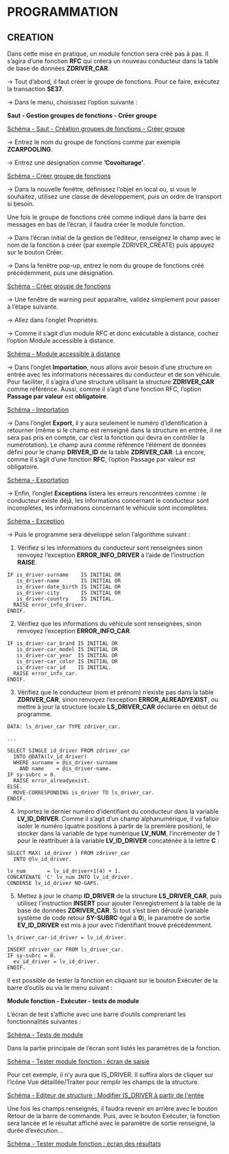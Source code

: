 # **PROGRAMMATION**

## **CREATION**

Dans cette mise en pratique, un module fonction sera créé pas à pas. Il s’agira d’une fonction **RFC** qui créera un nouveau conducteur dans la table de base de données **ZDRIVER_CAR**.

-> Tout d’abord, il faut créer le groupe de fonctions. Pour ce faire, exécutez la transaction **SE37**.

-> Dans le menu, choisissez l’option suivante :

**Saut - Gestion groupes de fonctions - Créer groupe**

[Schéma - Saut - Création groupes de fonctions - Créer groupe](https://drive.google.com/file/d/1sU4IhW9Kwh9Monzj_iwa9g6LEaMcEIz3/view?usp=share_link)

-> Entrez le nom du groupe de fonctions comme par exemple **ZCARPOOLING**.

-> Entrez une désignation comme **’Covoiturage’**.

[Schéma - Créer groupe de fonctions](https://drive.google.com/file/d/1AYJy4PWaPk5hZuIRs_F-42E3zpBzMAhM/view?usp=share_link)

-> Dans la nouvelle fenêtre, définissez l’objet en local ou, si vous le souhaitez, utilisez une classe de développement, puis un ordre de transport si besoin.

Une fois le groupe de fonctions créé comme indiqué dans la barre des messages en bas de l’écran, il faudra créer le module fonction.

-> Dans l’écran initial de la gestion de l’éditeur, renseignez le champ avec le nom de la fonction à créer (par exemple ZDRIVER_CREATE) puis appuyez sur le bouton Créer.

-> Dans la fenêtre pop-up, entrez le nom du groupe de fonctions créé précédemment, puis une désignation.

[Schéma - Créer groupe de fonctions](https://drive.google.com/file/d/1dCEUg36iwAl6ggsg6S9_24SX2aX0q0K9/view?usp=share_link)

-> Une fenêtre de warning peut apparaître, validez simplement pour passer à l’étape suivante.

-> Allez dans l’onglet Propriétés.

-> Comme il s’agit d’un module RFC et donc exécutable à distance, cochez l’option Module accessible à distance.

[Schéma - Module accessible à distance](https://drive.google.com/file/d/1NiI8qmcPVJG9yjxJ4gCHZ-6kvvedKN4T/view?usp=share_link)

-> Dans l’onglet **Importation**, nous allons avoir besoin d’une structure en entrée avec les informations nécessaires du conducteur et de son véhicule. Pour faciliter, il s’agira d’une structure utilisant la structure **ZDRIVER_CAR** comme référence. Aussi, comme il s’agit d’une fonction RFC, l’option **Passage par valeur** est **obligatoire**.

[Schéma - Importation](https://drive.google.com/file/d/1-alN1QI8a6jTsfxpgQ03gYFB2njA-_m_/view?usp=share_link)

-> Dans l’onglet **Export**, il y aura seulement le numéro d’identification à retourner (même si le champ est renseigné dans la structure en entrée, il ne sera pas pris en compte, car c’est la fonction qui devra en contrôler la numérotation). Le champ aura comme référence l’élément de données défini pour le champ **DRIVER_ID** de la table **ZDRIVER_CAR**. Là encore, comme il s’agit d’une fonction **RFC**, l’option Passage par valeur est obligatoire.

[Schéma - Exportation](https://drive.google.com/file/d/1ltSn3twW2xGY3Ad6DMPGqgMP0UY0PIwE/view?usp=share_link)

-> Enfin, l’onglet **Exceptions** listera les erreurs rencontrées comme : le conducteur existe déjà, les informations concernant le conducteur sont incomplètes, les informations concernant le véhicule sont incomplètes.

[Schéma - Exception](https://drive.google.com/file/d/1hItYRbfCnfxiRBryg9zYLeTwy9nccXtP/view?usp=share_link)

-> Puis le programme sera développé selon l’algorithme suivant :

1. Vérifiez si les informations du conducteur sont renseignées sinon renvoyez l’exception **ERROR_INFO_DRIVER** à l’aide de l’instruction **RAISE**.

```ABAP
IF is_driver-surname    IS INITIAL OR 
   is_driver-name       IS INITIAL OR 
   is_driver-date_birth IS INITIAL OR 
   is_driver-city       IS INITIAL OR 
   is_driver-country    IS INITIAL. 
  RAISE error_info_driver. 
ENDIF.
```

2. Vérifiez que les informations du véhicule sont renseignées, sinon renvoyez l’exception **ERROR_INFO_CAR**.

```ABAP
IF is_driver-car_brand IS INITIAL OR 
   is_driver-car_model IS INITIAL OR 
   is_driver-car_year  IS INITIAL OR 
   is_driver-car_color IS INITIAL OR 
   is_driver-car_id    IS INITIAL. 
  RAISE error_info_car. 
ENDIF.
```

3. Vérifiez que le conducteur (nom et prénom) n’existe pas dans la table **ZDRIVER_CAR**, sinon renvoyez l’exception **ERROR_ALREADYEXIST**, ou mettre à jour la structure locale **LS_DRIVER_CAR** déclarée en début de programme.

```ABAP
DATA: ls_driver_car TYPE zdriver_car. 

... 
 
SELECT SINGLE id_driver FROM zdriver_car 
  INTO @DATA(lv_id_driver) 
  WHERE surname = @is_driver-surname 
    AND name    = @is_driver-name. 
IF sy-subrc = 0. 
  RAISE error_alreadyexist. 
ELSE. 
  MOVE-CORRESPONDING is_driver TO ls_driver_car. 
ENDIF.
```

4. Importez le dernier numéro d’identifiant du conducteur dans la variable **LV_ID_DRIVER**. Comme il s’agit d’un champ alphanumérique, il va falloir isoler le numéro (quatre positions à partir de la première position), le stocker dans la variable de type numérique **LV_NUM**, l’incrémenter de 1 pour le réattribuer à la variable **LV_ID_DRIVER** concaténée à la lettre **C** :

```ABAP
SELECT MAX( id_driver ) FROM zdriver_car 
  INTO @lv_id_driver. 
 
lv_num       = lv_id_driver+1(4) + 1. 
CONCATENATE 'C' lv_num INTO lv_id_driver. 
CONDENSE lv_id_driver NO-GAPS.
```

5. Mettez à jour le champ **ID_DRIVER** de la structure **LS_DRIVER_CAR**, puis utilisez l’instruction **INSERT** pour ajouter l’enregistrement à la table de la base de données **ZDRIVER_CAR**. Si tout s’est bien déroulé (variable système de code retour **SY-SUBRC** égal à **0**), le paramètre de sortie **EV_ID_DRIVER** est mis à jour avec l’identifiant trouvé précédemment.

```ABAP
ls_driver_car-id_driver = lv_id_driver. 
 
INSERT zdriver_car FROM ls_driver_car. 
IF sy-subrc = 0. 
  ev_id_driver = lv_id_driver. 
ENDIF.
```

Il est possible de tester la fonction en cliquant sur le bouton Exécuter de la barre d’outils ou via le menu suivant :

**Module fonction - Exécuter - tests de module**

L’écran de test s’affiche avec une barre d’outils comprenant les fonctionnalités suivantes :

[Schéma - Tests de module](https://drive.google.com/file/d/1woU1XI0Lo86up0Cn45_D55HCeBMdQDS8/view?usp=share_link)

Dans la partie principale de l’écran sont listés les paramètres de la fonction.

[Schéma - Tester module fonction : écran de saisie](https://drive.google.com/file/d/1YaYODeqiep6tcX-d2Dam-urCJbQhogiN/view?usp=share_link)

Pour cet exemple, il n’y aura que IS_DRIVER. Il suffira alors de cliquer sur l’icône Vue détaillée/Traiter pour remplir les champs de la structure.

[Schéma - Editeur de structure : Modifier IS_DRIVER à partir de l'entée](https://drive.google.com/file/d/14M2EazrWAkt3jIAH4s--BTFT1ujpMKZl/view?usp=share_link)

Une fois les champs renseignés, il faudra revenir en arrière avec le bouton Retour de la barre de commande. Puis, avec le bouton Exécuter, la fonction sera lancée et le résultat affiché avec le paramètre de sortie renseigné, la durée d’exécution...

[Schéma - Tester module fonction : écran des résultats](https://drive.google.com/file/d/15_Q1qW7uEXD8W0JVy0uIBaTaAo45Uz2y/view?usp=share_link)
